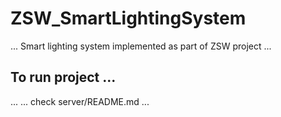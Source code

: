 # ZSW_SmartLightingSystem

...
Smart lighting system implemented as part of ZSW project
...

## To run project ...
...
... check server/README.md
...
